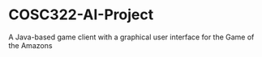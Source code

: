 # COSC322-AI-Project
 A Java-based game client with a graphical user interface for the Game of the Amazons
